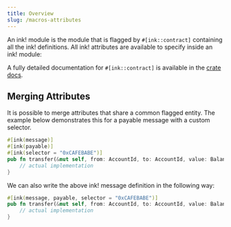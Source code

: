 ```yaml
---
title: Overview
slug: /macros-attributes
---
```


An ink! module is the module that is flagged by `#[ink::contract]` containing all the ink! definitions.
All ink! attributes are available to specify inside an ink! module:

A fully detailed documentation for `#[ink::contract]` is available in the [crate docs](https://paritytech.github.io/ink/ink_lang/attr.contract.html).

## Merging Attributes

It is possible to merge attributes that share a common flagged entity.
The example below demonstrates this for a payable message with a custom selector.

```rust
#[ink(message)]
#[ink(payable)]
#[ink(selector = "0xCAFEBABE")]
pub fn transfer(&mut self, from: AccountId, to: AccountId, value: Balance) -> Result<(), Error> {
    // actual implementation
}
```
We can also write the above ink! message definition in the following way:
```rust
#[ink(message, payable, selector = "0xCAFEBABE")]
pub fn transfer(&mut self, from: AccountId, to: AccountId, value: Balance) -> Result<(), Error> {
    // actual implementation
}
```


